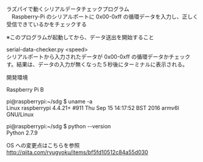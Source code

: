 ラズパイで動くシリアルデータチェックプログラム  
　Raspberry-Pi のシリアルポートに 0x00-0xff の循環データを入力し、正しく受信できているかをチェックする

※このプログラムが起動してから、データ送出を開始すること

serial-data-checker.py &lt;speed&gt;  
  シリアルポートから入力されたデータが 0x00-0xff の循環データかチェックす。結果は、データの入力が無くなった５秒後にターミナルに表示される。

開発環境

Raspberry Pi B

pi@raspberrypi:~/sdg $ uname -a  
Linux raspberrypi 4.4.21+ #911 Thu Sep 15 14:17:52 BST 2016 armv6l GNU/Linux

pi@raspberrypi:~/sdg $ python --version  
Python 2.7.9

OS への変更点はこちらを参照  
http://qiita.com/ryugyoku/items/bf5fd10512c84a55d030
